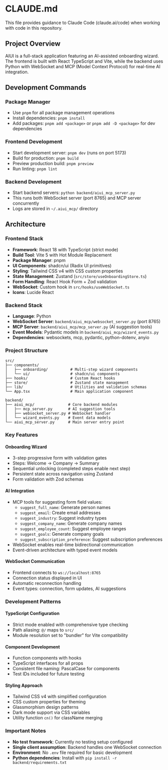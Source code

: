 # CLAUDE.md

This file provides guidance to Claude Code (claude.ai/code) when working with code in this repository.

## Project Overview

AIUI is a full-stack application featuring an AI-assisted onboarding wizard. The frontend is built with React TypeScript and Vite, while the backend uses Python with WebSocket and MCP (Model Context Protocol) for real-time AI integration.

## Development Commands

### Package Manager
- Use `pnpm` for all package management operations
- Install dependencies: `pnpm install`
- Add packages: `pnpm add <package>` or `pnpm add -D <package>` for dev dependencies

### Frontend Development
- Start development server: `pnpm dev` (runs on port 5173)
- Build for production: `pnpm build`
- Preview production build: `pnpm preview`
- Run linting: `pnpm lint`

### Backend Development
- Start backend servers: `python backend/aiui_mcp_server.py`
- This runs both WebSocket server (port 8765) and MCP server concurrently
- Logs are stored in `~/.aiui_mcp/` directory

## Architecture

### Frontend Stack
- **Framework**: React 18 with TypeScript (strict mode)
- **Build Tool**: Vite 5 with Hot Module Replacement
- **Package Manager**: pnpm
- **UI Components**: shadcn/ui (Radix UI primitives)
- **Styling**: Tailwind CSS v4 with CSS custom properties
- **State Management**: Zustand (`src/store/useOnboardingStore.ts`)
- **Form Handling**: React Hook Form + Zod validation
- **WebSocket**: Custom hook in `src/hooks/useWebSocket.ts`
- **Icons**: Lucide React

### Backend Stack
- **Language**: Python
- **WebSocket Server**: `backend/aiui_mcp/websocket_server.py` (port 8765)
- **MCP Server**: `backend/aiui_mcp/mcp_server.py` (AI suggestion tools)
- **Event Models**: Pydantic models in `backend/aiui_mcp/wizard_events.py`
- **Dependencies**: websockets, mcp, pydantic, python-dotenv, anyio

### Project Structure
```
src/
├── components/
│   ├── onboarding/          # Multi-step wizard components
│   └── ui/                  # shadcn/ui components
├── hooks/                   # Custom React hooks
├── store/                   # Zustand state management
├── lib/                     # Utilities and validation schemas
└── App.tsx                  # Main application component

backend/
├── aiui_mcp/               # Core backend modules
│   ├── mcp_server.py       # AI suggestion tools
│   ├── websocket_server.py # WebSocket handler
│   └── wizard_events.py    # Event data models
└── aiui_mcp_server.py      # Main server entry point
```

### Key Features

#### Onboarding Wizard
- 3-step progressive form with validation gates
- Steps: Welcome → Company → Summary
- Sequential unlocking (completed steps enable next step)
- Persistent state across navigation using Zustand
- Form validation with Zod schemas

#### AI Integration
- MCP tools for suggesting form field values:
  - `suggest_full_name`: Generate person names
  - `suggest_email`: Create email addresses
  - `suggest_industry`: Suggest industry types
  - `suggest_company_name`: Generate company names
  - `suggest_employee_count`: Suggest employee ranges
  - `suggest_goals`: Generate company goals
  - `suggest_subscription_preference`: Suggest subscription preferences
- WebSocket enables real-time bidirectional communication
- Event-driven architecture with typed event models

#### WebSocket Communication
- Frontend connects to `ws://localhost:8765`
- Connection status displayed in UI
- Automatic reconnection handling
- Event types: connection, form updates, AI suggestions

### Development Patterns

#### TypeScript Configuration
- Strict mode enabled with comprehensive type checking
- Path aliasing: `@/` maps to `src/`
- Module resolution set to "bundler" for Vite compatibility

#### Component Development
- Function components with hooks
- TypeScript interfaces for all props
- Consistent file naming: PascalCase for components
- Test IDs included for future testing

#### Styling Approach
- Tailwind CSS v4 with simplified configuration
- CSS custom properties for theming
- Glassmorphism design patterns
- Dark mode support via CSS variables
- Utility function `cn()` for className merging

### Important Notes

- **No test framework**: Currently no testing setup configured
- **Single client assumption**: Backend handles one WebSocket connection
- **Environment**: No `.env` file required for basic development
- **Python dependencies**: Install with `pip install -r backend/requirements.txt`